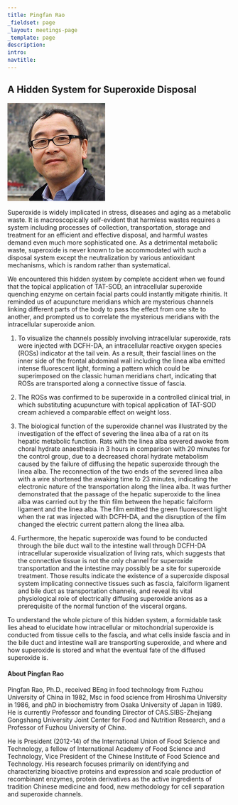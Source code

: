 ```yaml
---
title: Pingfan Rao
_fieldset: page
_layout: meetings-page
_template: page
description:
intro:
navtitle:
---
```

## A Hidden System for Superoxide Disposal

<img src="/assets/img/people/220x220/pingfan-rao.jpg" alt="Pingfan Rao." class="portrait-left" />

Superoxide is widely implicated in stress, diseases and aging as a metabolic waste. It is macroscopically self-evident that harmless wastes requires a system including processes of collection, transportation, storage and treatment for an efficient and effective disposal,  and harmful wastes demand even much more sophisticated one. As a detrimental metabolic waste, superoxide is never known to be accommodated with such a disposal system except the neutralization by various antioxidant mechanisms, which is random rather than systematical. 

We encountered this hidden system by complete accident when we found that the topical application of TAT-SOD, an intracellular superoxide quenching enzyme on certain facial parts could instantly mitigate rhinitis. It reminded us of acupuncture meridians which are mysterious channels linking different parts of the body to pass the effect from one site to another, and prompted us to correlate the mysterious meridians with the intracellular superoxide anion. 

1. To visualize the channels possibly involving intracellular superoxide, rats were injected with DCFH-DA, an intracellular reactive oxygen species (ROSs) indicator at the tail vein. As a result, their fascial lines on the inner side of the frontal abdominal wall including the linea alba emitted intense fluorescent light, forming a pattern which could be superimposed on the classic human meridians chart, indicating that ROSs are transported along a connective tissue of fascia. 

2. The ROSs was confirmed to be superoxide in a controlled clinical trial, in which substituting acupuncture with topical application of TAT-SOD cream achieved a comparable effect on weight loss. 

3. The biological function of the superoxide channel was illustrated by the investigation of the effect of severing the linea alba of a rat on its hepatic metabolic function. Rats with the linea alba severed awoke from choral hydrate anaesthesia in 3 hours in comparison with 20 minutes for the control group, due to a decreased choral hydrate metabolism caused by the failure of diffusing the hepatic superoxide through the linea alba. The reconnection of the two ends of the severed linea alba with a wire shortened the awaking time to 23 minutes, indicating the electronic nature of the transportation along the linea alba. It was further demonstrated that the passage of the hepatic superoxide to the linea alba was carried out by the thin film between the hepatic falciform ligament and the linea alba. The film emitted the green fluorescent light when the rat was injected with DCFH-DA, and the disruption of the film changed the electric current pattern along the linea alba. 

4. Furthermore, the hepatic superoxide was found to be conducted through the bile duct wall to the intestine wall through DCFH-DA intracellular superoxide visualization of living rats, which suggests that the connective tissue is not the only channel for superoxide transportation and the intestine may possibly be a site for superoxide treatment. Those results indicate the existence of a superoxide disposal system implicating connective tissues such as fascia, falciform ligament and bile duct as transportation channels, and reveal its vital physiological role of electrically diffusing superoxide anions as a prerequisite of the normal function of the visceral organs. 

To understand the whole picture of this hidden system, a formidable task lies ahead to elucidate how intracellular or mitochondrial superoxide is conducted from tissue cells to the fascia, and what cells inside fascia and in the bile duct and intestine wall are transporting superoxide, and where and how superoxide is stored and what the eventual fate of the diffused superoxide is.

#### About Pingfan Rao

Pingfan Rao, Ph.D., received BEng in food technology from Fuzhou University of  China in 1982, Msc in food science from Hiroshima University in 1986, and phD in biochemistry from Osaka University of Japan in 1989. He is currently Professor and founding Director of CAS.SIBS-Zhejiang Gongshang University Joint Center for Food and Nutrition Research, and a Professor of Fuzhou University of China.
  
He is President (2012-14) of the International Union of Food Science and Technology, a fellow of International Academy of Food Science and Technology, Vice President of the Chinese Institute of Food Science and Technology.  His research focuses primarily on identifying and characterizing bioactive proteins and expression and scale production of recombinant enzymes, protein derivatives as the active ingredients of tradition Chinese medicine and food, new methodology for cell separation and superoxide channels.
